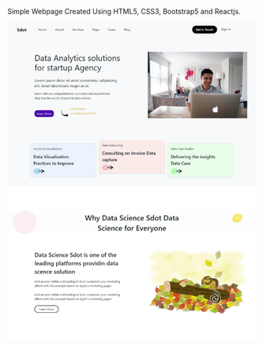 Simple Webpage Created Using HTML5, CSS3, Bootstrap5 and Reactjs.

![alt text](./src/images/screenshot1.png?raw=true)
